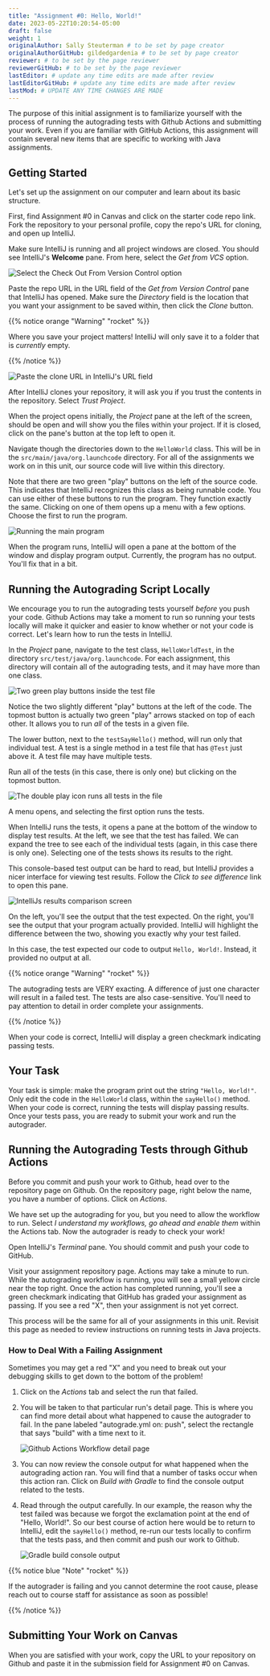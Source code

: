 ```yaml
---
title: "Assignment #0: Hello, World!"
date: 2023-05-22T10:20:54-05:00
draft: false
weight: 1
originalAuthor: Sally Steuterman # to be set by page creator
originalAuthorGitHub: gildedgardenia # to be set by page creator
reviewer: # to be set by the page reviewer
reviewerGitHub: # to be set by the page reviewer
lastEditor: # update any time edits are made after review
lastEditorGitHub: # update any time edits are made after review
lastMod: # UPDATE ANY TIME CHANGES ARE MADE
---
```


The purpose of this initial assignment is to familiarize yourself with the process of running the autograding tests with Github Actions and submitting your work. Even if you are familiar with GitHub Actions, this assignment will contain several new items that are specific to working with Java assignments.

## Getting Started

Let's set up the assignment on our computer and learn about its basic structure.

First, find Assignment #0 in Canvas and click on the starter code repo link. Fork the repository to your personal profile, copy the repo's URL for cloning, and open up IntelliJ.

Make sure IntelliJ is running and all project windows are closed. You should see IntelliJ's **Welcome** pane. From here, select the *Get from VCS* option.

![Select the Check Out From Version Control option](figures/check-out-from-vcs.png)

Paste the repo URL in the URL field of the *Get from Version Control* pane that IntelliJ has opened. Make sure the *Directory* field is the location that you want your assignment to be saved within, then click the *Clone* button.

{{% notice orange "Warning" "rocket" %}}

Where you save your project matters! IntelliJ will only save it to a folder that is *currently* empty.

{{% /notice %}}

![Paste the clone URL in IntelliJ's URL field](figures/url-field.png)

After IntelliJ clones your repository, it will ask you if you trust the contents in the repository. Select *Trust Project*.

When the project opens initially, the *Project* pane at the left of the screen, should be open and will show you the files within your project. If it is closed, click on the pane's button at the top left to open it.

Navigate though the directories down to the `HelloWorld` class. This will be in the `src/main/java/org.launchcode` directory. For all of the assignments we work on in this unit, our source code will live within this directory.

Note that there are two green "play" buttons on the left of the source code. This indicates that IntelliJ recognizes this class as being runnable code. You can use either of these buttons to run the program. They function exactly the same. Clicking on one of them opens up a menu with a few options. Choose the first to run the program.

![Running the main program](figures/run-program.png)

When the program runs, IntelliJ will open a pane at the bottom of the window and display program output. Currently, the program has no output. You'll fix that in a bit.

## Running the Autograding Script Locally

We encourage you to run the autograding tests yourself *before* you push your code. Github Actions may take a moment to run so running your tests locally will make it quicker and easier to know whether or not your code is correct. Let's learn how to run the tests in IntelliJ.

In the *Project* pane, navigate to the test class, `HelloWorldTest`, in the directory `src/test/java/org.launchcode`. For each assignment, this directory will contain all of the autograding tests, and it may have more than one class.

![Two green play buttons inside the test file](figures/run-test-buttons.png)

Notice the two slightly different "play" buttons at the left of the code. The topmost button is actually two green "play" arrows stacked on top of each other. It allows you to run *all* of the tests in a given file. 

The lower button, next to the `testSayHello()` method, will run only that individual test. A test is a single method in a test file that has `@Test` just above it. A test file may have multiple tests.

Run all of the tests (in this case, there is only one) but clicking on the topmost button.

![The double play icon runs all tests in the file](figures/run-all-tests.png)

A menu opens, and selecting the first option runs the tests.

When IntelliJ runs the tests, it opens a pane at the bottom of the window to display test results. At the left, we see that the test has failed. We can expand the tree to see each of the individual tests (again, in this case there is only one). Selecting one of the tests shows its results to the right. 

This console-based test output can be hard to read, but IntelliJ provides a nicer interface for viewing test results. Follow the *Click to see difference* link to open this pane.

![IntelliJs results comparison screen](figures/test-results-comparison.png)

On the left, you'll see the output that the test expected. On the right, you'll see the output that your program actually provided. IntelliJ will highlight the difference between the two, showing you exactly why your test failed.

In this case, the test expected our code to output `Hello, World!`. Instead, it provided no output at all.

{{% notice orange "Warning" "rocket" %}}

   The autograding tests are VERY exacting. A difference of just one character will result in a failed test. The tests are also case-sensitive. You'll need to pay attention to detail in order complete your assignments.

{{% /notice %}}

When your code is correct, IntelliJ will display a green checkmark indicating passing tests.

## Your Task

Your task is simple: make the program print out the string `"Hello, World!"`. Only edit the code in the `HelloWorld` class, within the `sayHello()` method. When your code is correct, running the tests will display passing results. Once your tests pass, you are ready to submit your work and run the autograder.

## Running the Autograding Tests through Github Actions

Before you commit and push your work to Github, head over to the repository page on Github. On the repository page, right below the name, you have a number of options. Click on *Actions*.

We have set up the autograding for you, but you need to allow the workflow to run. Select *I understand my workflows, go ahead and enable them* within the Actions tab. Now the autograder is ready to check your work!

Open IntelliJ's *Terminal* pane. You should commit and push your code to GitHub.

Visit your assignment repository page. Actions may take a minute to run. While the autograding workflow is running, you will see a small yellow circle near the top right.  Once the action has completed running, you'll see a green checkmark indicating that GitHub has graded your assignment as passing. If you see a red "X", then your assignment is not yet correct.

This process will be the same for all of your assignments in this unit. Revisit this page as needed to review instructions on running tests in Java projects.

### How to Deal With a Failing Assignment

Sometimes you may get a red "X" and you need to break out your debugging skills to get down to the bottom of the problem!

1. Click on the *Actions* tab and select the run that failed.
1. You will be taken to that particular run's detail page. This is where you can find more detail about what happened to cause the autograder to fail. In the  pane labeled "autograde.yml on: push", select the rectangle that says "build" with a time next to it.

   ![Github Actions Workflow detail page](figures/run-detail-page.png)

1. You can now review the console output for what happened when the autograding action ran. You will find that a number of tasks occur when this action ran. Click on *Build with Gradle* to find the console output related to the tests.
1. Read through the output carefully. In our example, the reason why the test failed was because we forgot the exclamation point at the end of "Hello, World!". So our best course of action here would be to return to IntelliJ, edit the `sayHello()` method, re-run our tests locally to confirm that the tests pass, and then commit and push our work to Github. 

   ![Gradle build console output](figures/gradle-build-output.png)

{{% notice blue "Note" "rocket" %}}

If the autograder is failing and you cannot determine the root cause, please reach out to course staff for assistance as soon as possible! 

{{% /notice %}}

## Submitting Your Work on Canvas

When you are satisfied with your work, copy the URL to your repository on Github and paste it in the submission field for Assignment #0 on Canvas.
